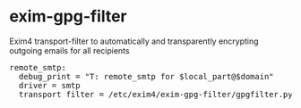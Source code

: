 exim-gpg-filter
==============

Exim4 transport-filter to automatically
and transparently
encrypting outgoing emails
for all recipients

<pre>
remote_smtp:
  debug_print = "T: remote_smtp for $local_part@$domain"
  driver = smtp
  transport_filter = /etc/exim4/exim-gpg-filter/gpgfilter.py
</pre>
